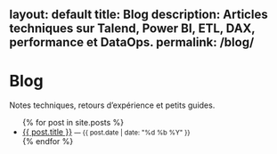 layout: default
title: Blog
description: Articles techniques sur Talend, Power BI, ETL, DAX, performance et DataOps.
permalink: /blog/
---

<h1>Blog</h1>
<p class="lead">Notes techniques, retours d’expérience et petits guides.</p>

<ul>
  {% for post in site.posts %}
    <li>
      <a href="{{ post.url }}">{{ post.title }}</a>
      <small>— {{ post.date | date: "%d %b %Y" }}</small>
    </li>
  {% endfor %}
</ul>
